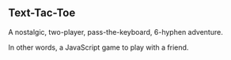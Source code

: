 ## Text-Tac-Toe

A nostalgic, two-player, pass-the-keyboard, 6-hyphen adventure.

In other words, a JavaScript game to play with a friend.
